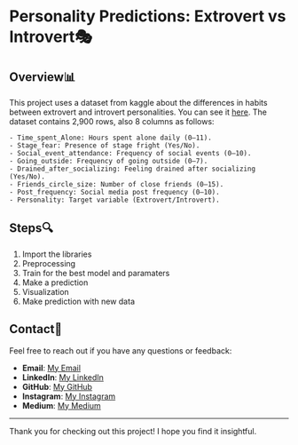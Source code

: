 # Personality Predictions: Extrovert vs Introvert🎭

## Overview📊
This project uses a dataset from kaggle about the differences in habits between extrovert and introvert personalities. You can see it [here](https://www.kaggle.com/datasets/rakeshkapilavai/extrovert-vs-introvert-behavior-data/data). The dataset contains 2,900 rows, also 8 columns as follows:

    - Time_spent_Alone: Hours spent alone daily (0–11).
    - Stage_fear: Presence of stage fright (Yes/No).
    - Social_event_attendance: Frequency of social events (0–10).
    - Going_outside: Frequency of going outside (0–7).
    - Drained_after_socializing: Feeling drained after socializing (Yes/No).
    - Friends_circle_size: Number of close friends (0–15).
    - Post_frequency: Social media post frequency (0–10).
    - Personality: Target variable (Extrovert/Introvert).

## Steps🔍
1. Import the libraries
2. Preprocessing
3. Train for the best model and paramaters
4. Make a prediction
5. Visualization
6. Make prediction with new data

## Contact📲
Feel free to reach out if you have any questions or feedback:
- **Email**: [My Email](muhamadsalimalwan10@gmail.com)
- **LinkedIn**: [My LinkedIn](https://www.linkedin.com/in/muhamad-salim-alwan/)
- **GitHub**: [My GitHub](https://github.com/salim23-png)
- **Instagram**: [My Instagram](https://www.instagram.com/salim.cloud)
- **Medium**: [My Medium](https://medium.com/@muhamadsalimalwan10)

---

Thank you for checking out this project! I hope you find it insightful.
